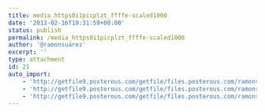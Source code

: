 ```yaml
---
title: media_https0i1picplzt_ffffe-scaled1000
date: '2013-02-16T10:31:59+00:00'
status: publish
permalink: /media_https0i1picplzt_ffffe-scaled1000
author: '@ramonsuarez'
excerpt: ''
type: attachment
id: 21
auto_import:
    - 'http://getfile9.posterous.com/getfile/files.posterous.com/ramonsuarez/CExqrmtAkrkdylmfniIbsumBjgfIqhasqsfwHgCtcnADjhldpkbzJaHlDtxC/media_https0i1picplzt_fFffE.jpg.scaled1000.jpg'
    - 'http://getfile9.posterous.com/getfile/files.posterous.com/ramonsuarez/CExqrmtAkrkdylmfniIbsumBjgfIqhasqsfwHgCtcnADjhldpkbzJaHlDtxC/media_https0i1picplzt_fFffE.jpg.scaled1000.jpg'
    - 'http://getfile9.posterous.com/getfile/files.posterous.com/ramonsuarez/CExqrmtAkrkdylmfniIbsumBjgfIqhasqsfwHgCtcnADjhldpkbzJaHlDtxC/media_https0i1picplzt_fFffE.jpg.scaled1000.jpg'
---
```

<!DOCTYPE html PUBLIC "-//W3C//DTD HTML 4.0 Transitional//EN" "http://www.w3.org/TR/REC-html40/loose.dtd">
<?xml encoding="UTF-8">
